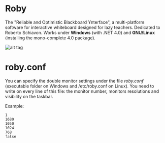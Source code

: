 # Roby
The "Reliable and Optimistic Blackboard Ynterface", a multi-platform software for interactive whiteboard designed for lazy teachers. Dedicated to Roberto Schiavon.
Works under **Windows** (with .NET 4.0) and **GNU/Linux** (installing the mono-complete 4.0 package).

![alt tag](http://i65.tinypic.com/juxxrs.jpg)

# roby.conf
You can specify the double monitor settings under the file *roby.conf* (executable folder on Windows and /etc/roby.conf on Linux).
You need to write on every line of this file: the monitor number, monitors resolutions and visibility on the taskbar.

Example:
```
1
1680
1050
1024
768
false
```
